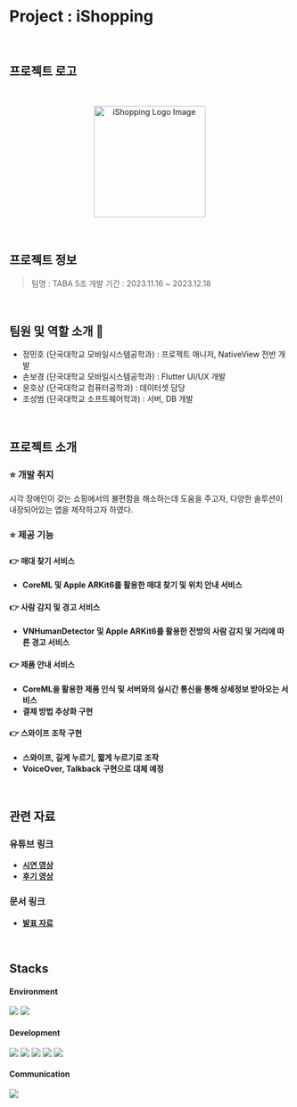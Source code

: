 # Project : iShopping
<br>

## 프로젝트 로고
<br>
<p align="center">
    <img src="https://i.ibb.co/cbzT4Kk/i-Shopping.png" alt="iShopping Logo Image" width="200px" height="200px">
</p>
<br>

## 프로젝트 정보
>   팀명 : TABA 5조
>   개발 기간 : 2023.11.16 ~ 2023.12.18
<br>

## 팀원 및 역할 소개 :wave:
* 정민호 (단국대학교 모바일시스템공학과) : 프로젝트 매니저, NativeView 전반 개발
* 손보경 (단국대학교 모바일시스템공학과) : Flutter UI/UX 개발
* 윤호상 (단국대학교 컴퓨터공학과) : 데이터셋 담당
* 조성범 (단국대학교 소프트웨어학과) : 서버, DB 개발
<br>

## 프로젝트 소개
### :star: 개발 취지
시각 장애인이 갖는 쇼핑에서의 불편함을 해소하는데 도움을 주고자, 다양한 솔루션이 내장되어있는 앱을 제작하고자 하였다.

### :star: 제공 기능
#### :point_right: 매대 찾기 서비스
* **CoreML 및 Apple ARKit6를 활용한 매대 찾기 및 위치 안내 서비스**

#### :point_right: 사람 감지 및 경고 서비스
* **VNHumanDetector 및 Apple ARKit6를 활용한 전방의 사람 감지 및 거리에 따른 경고 서비스**

#### :point_right: 제품 안내 서비스
* **CoreML을 활용한 제품 인식 및 서버와의 실시간 통신을 통해 상세정보 받아오는 서비스**
* **결제 방법 추상화 구현**

#### :point_right: 스와이프 조작 구현
* **스와이프, 길게 누르기, 짧게 누르기로 조작**
* **VoiceOver, Talkback 구현으로 대체 예정**
<br>

## 관련 자료
### 유튜브 링크
* **[시연 영상](https://youtu.be/mtm9RGZdgqQ)**
* **[후기 영상](https://youtu.be/GLK5QL7mCrA)**

### 문서 링크
* **[발표 자료](https://mybox.naver.com/share/list?shareKey=3GYaQ5jG8CLM_aSzIzKbzGEMNahlWG8Ksyr8_9-FSHgA)**
<br>


## Stacks
#### Environment
<img src="https://img.shields.io/badge/github-181717?style=for-the-badge&logo=github&logoColor=white"> <img src="https://img.shields.io/badge/git-F05032?style=for-the-badge&logo=git&logoColor=white">

#### Development
<img src="https://img.shields.io/badge/flutter-3776AB?style=for-the-badge&logo=flutter&logoColor=white"> <img src="https://img.shields.io/badge/ios-E34F26?style=for-the-badge&logo=swift&logoColor=white"> <img src="https://img.shields.io/badge/mysql-4479A1?style=for-the-badge&logo=mysql&logoColor=white"> <img src="https://img.shields.io/badge/django-092E20?style=for-the-badge&logo=django&logoColor=white"> <img src="https://img.shields.io/badge/CoreML-green">

#### Communication
<img src="https://img.shields.io/badge/notion-000000?style=for-the-badge&logo=notion&logoColor=white">
